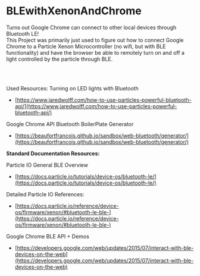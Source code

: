 # BLEwithXenonAndChrome

Turns out Google Chrome can connect to other local devices through Bluetooth LE!
<br>
This Project was primarily just used to figure out how to connect Google Chrome to a Particle Xenon Microcontroller (no wifi, but with BLE functionality) and have the browser be able to remotely turn on and off a light controlled by the particle through BLE. 

<br>
<br>

Used Resources:
Turning on LED lights with Bluetooth 

- [https://www.jaredwolff.com/how-to-use-particles-powerful-bluetooth-api/](https://www.jaredwolff.com/how-to-use-particles-powerful-bluetooth-api/)

Google Chrome API Bluetooth BoilerPlate Generator 

- [https://beaufortfrancois.github.io/sandbox/web-bluetooth/generator/](https://beaufortfrancois.github.io/sandbox/web-bluetooth/generator/)


**Standard Documentation Resources:**

Particle IO General BLE Overview

- [https://docs.particle.io/tutorials/device-os/bluetooth-le/](https://docs.particle.io/tutorials/device-os/bluetooth-le/)

Detailed Particle IO References: 

- [https://docs.particle.io/reference/device-os/firmware/xenon/#bluetooth-le-ble-](https://docs.particle.io/reference/device-os/firmware/xenon/#bluetooth-le-ble-)

Google Chrome BLE API + Demos

- [https://developers.google.com/web/updates/2015/07/interact-with-ble-devices-on-the-web](https://developers.google.com/web/updates/2015/07/interact-with-ble-devices-on-the-web)
